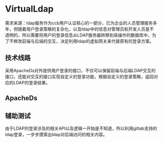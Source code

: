 # VirtualLdap

需求来源：ldap服务作为ccb用户认证核心的一部分，已为企业的人员管理服务多年，但随着用户登录策略的复杂化，以及ldap中的信息对管理员和开发人员是不透明的，所以需要将用户的登录信息从LDAP服务器转移到易操作的数据库中，为了不修改前端与后端的交互，决定利用ldap的虚拟网关来代替原有的登录方案。


## 技术线路

采用ApacheDs对外提供用户登录的接口，不仅可以保留前端与后端LDAP交互的接口，还能对交互的接口实现自定义的登录功能，根据自定义的登录策略，返回对应的LDAP的登录结果。


## ApacheDs




## 辅助测试

由于LDAP的登录涉及的相关API以及逻辑一开始是不知道，所以利用gitlab支持的ldap登录，一步步摸索出ldap对后端访问的相关内容。





